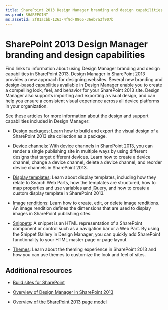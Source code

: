 ```yaml
---
title: SharePoint 2013 Design Manager branding and design capabilities
ms.prod: SHAREPOINT
ms.assetid: 2f81acbb-1263-4f9d-8865-36eb7a3f907b
---
```



# SharePoint 2013 Design Manager branding and design capabilities
Find links to information about using Design Manager branding and design capabilities in SharePoint 2013.
Design Manager in SharePoint 2013 provides a new approach for designing websites. Several new branding and design-based capabilities available in Design Manager enable you to create a compelling look, feel, and behavior for your SharePoint 2013 site. Design Manager also supports importing and exporting a visual design, and can help you ensure a consistent visual experience across all device platforms in your organization.
  
    
    

See these articles for more information about the design and support capabilities included in Design Manager:
-  [Design packages](sharepoint-design-manager-design-packages.md): Learn how to build and export the visual design of a SharePoint 2013 site collection as a package.
    
  
-  [Device channels](sharepoint-design-manager-device-channels.md): With device channels in SharePoint 2013, you can render a single publishing site in multiple ways by using different designs that target different devices. Learn how to create a device channel, change a device channel, delete a device channel, and reorder device channels in SharePoint 2013.
    
  
-  [Display templates](sharepoint-design-manager-display-templates.md): Learn about display templates, including how they relate to Search Web Parts, how the templates are structured, how to map properties and use variables and jQuery, and how to create a custom display template in SharePoint 2013.
    
  
-  [Image renditions](sharepoint-design-manager-image-renditions.md): Learn how to create, edit, or delete image renditions. An image rendition defines the dimensions that are used to display images in SharePoint publishing sites.
    
  
-  [Snippets](sharepoint-design-manager-snippets.md): A snippet is an HTML representation of a SharePoint component or control such as a navigation bar or a Web Part. By using the Snippet Gallery in Design Manager, you can quickly add SharePoint functionality to your HTML master page or page layout.
    
  
-  [Themes](themes-overview-for-sharepoint.md): Learn about the theming experience in SharePoint 2013 and how you can use themes to customize the look and feel of sites.
    
  

## Additional resources
<a name="bk_addresources"> </a>


-  [Build sites for SharePoint](build-sites-for-sharepoint.md)
    
  
-  [Overview of Design Manager in SharePoint 2013](overview-of-design-manager-in-sharepoint.md)
    
  
-  [Overview of the SharePoint 2013 page model](overview-of-the-sharepoint-page-model.md)
    
  

